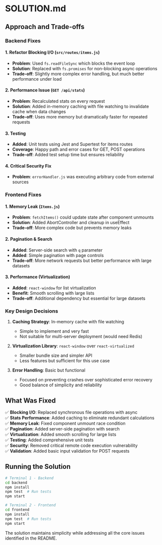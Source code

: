 # SOLUTION.md

## Approach and Trade-offs

### Backend Fixes

#### 1. Refactor Blocking I/O (`src/routes/items.js`)

- **Problem**: Used `fs.readFileSync` which blocks the event loop
- **Solution**: Replaced with `fs.promises` for non-blocking async operations
- **Trade-off**: Slightly more complex error handling, but much better performance under load

#### 2. Performance Issue (`GET /api/stats`)

- **Problem**: Recalculated stats on every request
- **Solution**: Added in-memory caching with file watching to invalidate cache when data changes
- **Trade-off**: Uses more memory but dramatically faster for repeated requests

#### 3. Testing

- **Added**: Unit tests using Jest and Supertest for items routes
- **Coverage**: Happy path and error cases for GET, POST operations
- **Trade-off**: Added test setup time but ensures reliability

#### 4. Critical Security Fix

- **Problem**: `errorHandler.js` was executing arbitrary code from external sources

### Frontend Fixes

#### 1. Memory Leak (`Items.js`)

- **Problem**: `fetchItems()` could update state after component unmounts
- **Solution**: Added AbortController and cleanup in useEffect
- **Trade-off**: More complex code but prevents memory leaks

#### 2. Pagination & Search

- **Added**: Server-side search with `q` parameter
- **Added**: Simple pagination with page controls
- **Trade-off**: More network requests but better performance with large datasets

#### 3. Performance (Virtualization)

- **Added**: `react-window` for list virtualization
- **Benefit**: Smooth scrolling with large lists
- **Trade-off**: Additional dependency but essential for large datasets

### Key Design Decisions

1. **Caching Strategy**: In-memory cache with file watching
   - Simple to implement and very fast
   - Not suitable for multi-server deployment (would need Redis)

2. **Virtualization Library**: `react-window` over `react-virtualized`
   - Smaller bundle size and simpler API
   - Less features but sufficient for this use case

3. **Error Handling**: Basic but functional
   - Focused on preventing crashes over sophisticated error recovery
   - Good balance of simplicity and reliability

## What Was Fixed

✅ **Blocking I/O**: Replaced synchronous file operations with async  
✅ **Stats Performance**: Added caching to eliminate redundant calculations  
✅ **Memory Leak**: Fixed component unmount race condition  
✅ **Pagination**: Added server-side pagination with search  
✅ **Virtualization**: Added smooth scrolling for large lists  
✅ **Testing**: Added comprehensive unit tests  
✅ **Security**: Removed critical remote code execution vulnerability  
✅ **Validation**: Added basic input validation for POST requests  

## Running the Solution

```bash
# Terminal 1 - Backend
cd backend
npm install
npm test  # Run tests
npm start

# Terminal 2 - Frontend  
cd frontend
npm install
npm test  # Run tests
npm start
```

The solution maintains simplicity while addressing all the core issues identified in the README.
